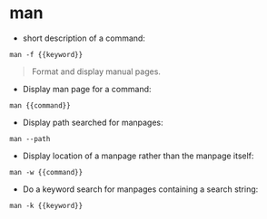 # man
- short description of a command:

`man -f {{keyword}}`

> Format and display manual pages.

- Display man page for a command:

`man {{command}}`

- Display path searched for manpages:

`man --path`

- Display location of a manpage rather than the manpage itself:

`man -w {{command}}`

- Do a keyword search for manpages containing a search string:

`man -k {{keyword}}`



